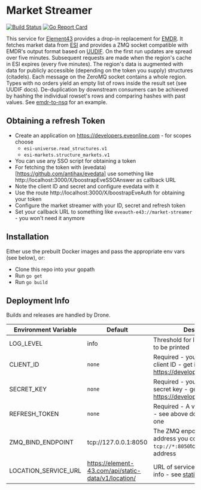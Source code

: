 # Market Streamer
[![Build Status](https://drone.element-43.com/api/badges/EVE-Tools/market-streamer/status.svg)](https://drone.element-43.com/EVE-Tools/market-streamer) [![Go Report Card](https://goreportcard.com/badge/github.com/eve-tools/market-streamer)](https://goreportcard.com/report/github.com/eve-tools/market-streamer)

This service for [Element43](https://element-43.com) provides a drop-in replacement for [EMDR](http://www.eve-emdr.com/en/latest/). It fetches market data from [ESI](https://esi.tech.ccp.is/latest/) and provides a ZMQ socket compatible with EMDR's output format based on [UUDIF](http://dev.eve-central.com/unifieduploader/start). On the first run updates are spread over five minutes. Subsequent requests are made when the region's cache in ESI expires (every five minutes). The region's data is augmented with data for publicly accessible (depending on the token you supply) structures (citadels). Each message on the ZeroMQ socket contains a whole region. Types with no orders yield an empty list of rows inside the result set (see UUDIF docs). De-duplication by downstream consumers can be achieved by hashing the individual rowset's rows and comparing hashes with past values. See [emdr-to-nsq](https://github.com/EVE-Tools/emdr-to-nsq) for an example.

## Obtaining a refresh Token

* Create an application on https://developers.eveonline.com - for scopes choose
  * `esi-universe.read_structures.v1`
  * `esi-markets.structure_markets.v1`
* You can use any SSO script for obtaining a token
* For fetching the token with (evedata)[https://github.com/antihax/evedata] use something like http://localhost:3000/X/boostrapEveSSOAnswer as callback URL
* Note the client ID and secret and configure evedata with it
* Use the route http://localhost:3000/X/boostrapEveAuth for obtaining your token
* Configure the market streamer with your ID, secret and refresh token
* Set your callback URL to something like `eveauth-e43://market-streamer` - you won't need it anymore

## Installation
Either use the prebuilt Docker images and pass the appropriate env vars (see below), or:

* Clone this repo into your gopath
* Run `go get`
* Run `go build`

## Deployment Info
Builds and releases are handled by Drone.

Environment Variable | Default | Description
--- | --- | ---
LOG_LEVEL | info | Threshold for logging messages to be printed
CLIENT_ID | `none` | Required - your 3rd party app's client ID - get it from https://developers.eveonline.com
SECRET_KEY | `none` | Required - your 3rd party app's secret key - get it from https://developers.eveonline.com
REFRESH_TOKEN | `none` | Required - A valid refresh token - see above docs for generating one
ZMQ_BIND_ENDPOINT | tcp://127.0.0.1:8050 | The ZMQ enpoint will bind to this address you could use `tcp://*:8050`to listen on any address
LOCATION_SERVICE_URL | https://element-43.com/api/static-data/v1/location/ | URL of service providing location info - see [static-data](https://github.com/EVE-Tools/static-data)